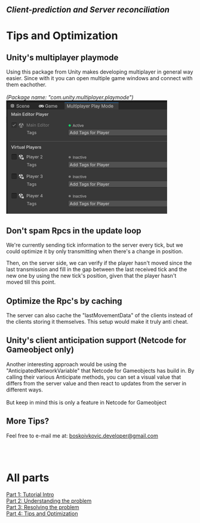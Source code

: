 ## *Client-prediction and Server reconciliation*

# Tips and Optimization

## Unity's multiplayer playmode
Using this package from Unity makes developing multiplayer in general way easier. Since with it you can open multiple game windows and connect with them eachother. <br> <br>
*(Package name: "com.unity.multiplayer.playmode")* <br>
![multiplay](images/multiplay.PNG?raw=true)

## Don't spam Rpcs in the update loop
We're currently sending tick information to the server every tick, but we could optimize it by only transmitting when there's a change in position.

Then, on the server side, we can verify if the player hasn't moved since the last transmission and fill in the gap between the last received tick and the new one by using the new tick's position, given that the player hasn't moved till this point.

## Optimize the Rpc's by caching
The server can also cache the "lastMovementData" of the clients instead of the clients storing it themselves. This setup would make it truly anti cheat.

## Unity's client anticipation support (Netcode for Gameobject **only**)
Another interesting approach would be using the "AnticipatedNetworkVariable" that Netcode for Gameobjects has build in. By calling their various Anticipate methods, you can set a visual value that differs from the server value and then react to updates from the server in different ways. <br> <br> But keep in mind this is only a feature in Netcode for Gameobject

## More Tips? <br>
Feel free to e-mail me at: boskoivkovic.developer@gmail.com

<br> <br>
# All parts
[Part 1: Tutorial Intro](Part_1.md)  <br>
[Part 2: Understanding the problem](Part_2.md)  <br>
[Part 3: Resolving the problem](Part_3.md)  <br>
[Part 4: Tips and Optimization](Part_4.md)
